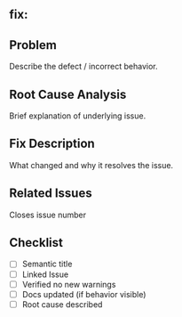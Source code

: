 ## fix: <short imperative summary>
<!-- Replace above line with semantic title. To auto-load: &template=patch.md in compare URL. -->

## Problem
Describe the defect / incorrect behavior.

## Root Cause Analysis
Brief explanation of underlying issue.

## Fix Description
What changed and why it resolves the issue.

## Related Issues
Closes issue number <!-- e.g., Closes issue 34 -->

## Checklist
- [ ] Semantic title
- [ ] Linked Issue
- [ ] Verified no new warnings
- [ ] Docs updated (if behavior visible)
- [ ] Root cause described
